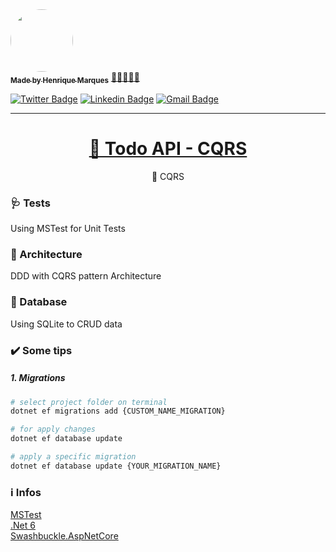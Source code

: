 <a href="https://www.linkedin.com/in/henri-marques/">
 <img style="border-radius: 50%;" src="https://avatars.githubusercontent.com/u/37425086?v=4" width="100px;" alt=""/>
 <br />
 <sub><b>Made by Henrique Marques</b></sub></a> <a href="https://www.linkedin.com/in/henri-marques/" title="Linkedin">🧑🏻‍💻👋🏽
 </a>

<br/>

[![Twitter Badge](https://img.shields.io/badge/-@Henrimarques18-1ca0f1?style=flat-square&labelColor=1ca0f1&logo=twitter&logoColor=white&link=https://twitter.com/Henrimarques18)](https://twitter.com/Henrimarques18) [![Linkedin Badge](https://img.shields.io/badge/-Henrique_Marques-blue?style=flat-square&logo=Linkedin&logoColor=white&link=https://www.linkedin.com/in/henri-marques/)](https://www.linkedin.com/in/henri-marques/)
[![Gmail Badge](https://img.shields.io/badge/-henmarques-c14438?style=flat-square&logo=Gmail&logoColor=white&link=mailto:henmarques2009@gmail.com)](mailto:henmarques2009@gmail.com)

---

<h1 align="center">
    <a href="https://learn.microsoft.com/en-us/dotnet/core/compatibility/6.0">🔗 Todo API - CQRS</a>
</h1>
<p align="center">🚀 CQRS</p>

### 🩺 Tests

Using MSTest for Unit Tests

### 🏤 Architecture

DDD with CQRS pattern Architecture

### 🎲 Database

Using SQLite to CRUD data

### ✔️ Some tips

##### 1. Migrations

```bash
# select project folder on terminal
dotnet ef migrations add {CUSTOM_NAME_MIGRATION}

# for apply changes
dotnet ef database update

# apply a specific migration
dotnet ef database update {YOUR_MIGRATION_NAME}
```

### ℹ️ Infos

[MSTest](https://learn.microsoft.com/en-us/visualstudio/test/using-microsoft-visualstudio-testtools-unittesting-members-in-unit-tests?view=vs-2022) <br/>
[.Net 6](https://learn.microsoft.com/en-us/dotnet/core/compatibility/6.0)<br/>
[Swashbuckle.AspNetCore](https://www.nuget.org/packages/Swashbuckle.AspNetCore)<br/>
